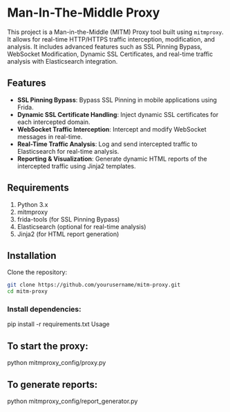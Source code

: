 # Man-In-The-Middle Proxy

This project is a Man-in-the-Middle (MITM) Proxy tool built using `mitmproxy`.
It allows for real-time HTTP/HTTPS traffic interception, modification, and analysis.
It includes advanced features such as SSL Pinning Bypass, WebSocket Modification, Dynamic SSL Certificates, and real-time traffic analysis with Elasticsearch integration.

## Features

- **SSL Pinning Bypass**: Bypass SSL Pinning in mobile applications using Frida.
- **Dynamic SSL Certificate Handling**: Inject dynamic SSL certificates for each intercepted domain.
- **WebSocket Traffic Interception**: Intercept and modify WebSocket messages in real-time.
- **Real-Time Traffic Analysis**: Log and send intercepted traffic to Elasticsearch for real-time analysis.
- **Reporting & Visualization**: Generate dynamic HTML reports of the intercepted traffic using Jinja2 templates.

## Requirements

1. Python 3.x
2. mitmproxy
3. frida-tools (for SSL Pinning Bypass)
4. Elasticsearch (optional for real-time analysis)
5. Jinja2 (for HTML report generation)

## Installation

Clone the repository:

```bash
git clone https://github.com/yourusername/mitm-proxy.git
cd mitm-proxy
```

### Install dependencies:

pip install -r requirements.txt
Usage

## To start the proxy:

python mitmproxy_config/proxy.py

## To generate reports:

python mitmproxy_config/report_generator.py
